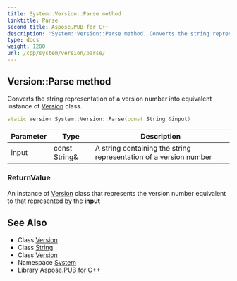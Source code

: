 ```yaml
---
title: System::Version::Parse method
linktitle: Parse
second_title: Aspose.PUB for C++
description: 'System::Version::Parse method. Converts the string representation of a version number into equivalent instance of Version class in C++.'
type: docs
weight: 1200
url: /cpp/system/version/parse/
---
```

## Version::Parse method


Converts the string representation of a version number into equivalent instance of [Version](../) class.

```cpp
static Version System::Version::Parse(const String &input)
```


| Parameter | Type | Description |
| --- | --- | --- |
| input | const String\& | A string containing the string representation of a version number |

### ReturnValue

An instance of [Version](../) class that represents the version number equivalent to that represented by the **input**

## See Also

* Class [Version](../)
* Class [String](../../string/)
* Class [Version](../)
* Namespace [System](../../)
* Library [Aspose.PUB for C++](../../../)
